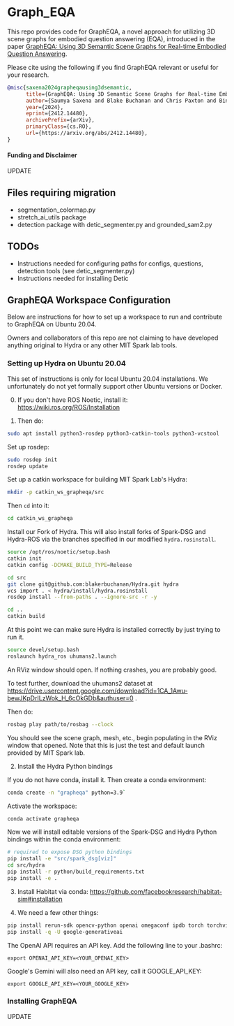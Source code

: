 # Graph_EQA
This repo provides code for GraphEQA, a novel approach for utilizing 3D scene graphs for embodied question answering (EQA), introduced in the paper [GraphEQA: Using 3D Semantic Scene Graphs for Real-time Embodied Question Answering](https://www.arxiv.org/abs/2412.14480).

<!-- <div align="center">
    <img src="doc/media/grapheqa_gif_onthewebsite.gif">
</div> -->

Please cite using the following if you find GraphEQA relevant or useful for your research.

```bibtex
@misc{saxena2024grapheqausing3dsemantic,
      title={GraphEQA: Using 3D Semantic Scene Graphs for Real-time Embodied Question Answering}, 
      author={Saumya Saxena and Blake Buchanan and Chris Paxton and Bingqing Chen and Narunas Vaskevicius and Luigi Palmieri and Jonathan Francis and Oliver Kroemer},
      year={2024},
      eprint={2412.14480},
      archivePrefix={arXiv},
      primaryClass={cs.RO},
      url={https://arxiv.org/abs/2412.14480}, 
}
```

#### Funding and Disclaimer
UPDATE

## Files requiring migration
* segmentation_colormap.py
* stretch_ai_utils package
* detection package with detic_segmenter.py and grounded_sam2.py

## TODOs
* Instructions needed for configuring paths for configs, questions, detection tools (see detic_segmenter.py)
* Instructions needed for installing Detic

## GraphEQA Workspace Configuration
Below are instructions for how to set up a workspace to run and contribute to GraphEQA on Ubuntu 20.04.

Owners and collaborators of this repo are not claiming to have developed anything original to Hydra or any other MIT Spark lab tools.

### Setting up Hydra on Ubuntu 20.04
This set of instructions is only for local Ubuntu 20.04 installations. We unfortunately do not yet formally support other Ubuntu versions or Docker.

0) If you don't have ROS Noetic, install it: https://wiki.ros.org/ROS/Installation

1) Then do:

``` bash
sudo apt install python3-rosdep python3-catkin-tools python3-vcstool
```

Set up rosdep:

``` bash
sudo rosdep init
rosdep update
```

Set up a catkin workspace for building MIT Spark Lab's Hydra:

``` bash
mkdir -p catkin_ws_grapheqa/src
```

Then `cd` into it:

``` bash
cd catkin_ws_grapheqa
```

Install our Fork of Hydra. This will also install forks of Spark-DSG and Hydra-ROS via the branches specified in our modified `hydra.rosinstall`.

``` bash
source /opt/ros/noetic/setup.bash
catkin init
catkin config -DCMAKE_BUILD_TYPE=Release

cd src
git clone git@github.com:blakerbuchanan/Hydra.git hydra
vcs import . < hydra/install/hydra.rosinstall
rosdep install --from-paths . --ignore-src -r -y

cd ..
catkin build
```

At this point we can make sure Hydra is installed correctly by just trying to run it.

``` bash
source devel/setup.bash
roslaunch hydra_ros uhumans2.launch
```

An RViz window should open. If nothing crashes, you are probably good.

To test further, download the uhumans2 dataset at https://drive.usercontent.google.com/download?id=1CA_1Awu-bewJKpDrILzWok_H_6cOkGDb&authuser=0 .

Then do:

``` bash
rosbag play path/to/rosbag --clock
```

You should see the scene graph, mesh, etc., begin populating in the RViz window that opened. Note that this is just the test and default launch provided by MIT Spark lab.

2) Install the Hydra Python bindings

If you do not have conda, install it. Then create a conda environment:

``` bash
conda create -n "grapheqa" python=3.9`
```

Activate the workspace:

``` bash
conda activate grapheqa
```

Now we will install editable versions of the Spark-DSG and Hydra Python bindings within the conda environment:

``` bash
# required to expose DSG python bindings
pip install -e "src/spark_dsg[viz]"
cd src/hydra
pip install -r python/build_requirements.txt
pip install -e .
```

3) Install Habitat via conda: https://github.com/facebookresearch/habitat-sim#installation

4) We need a few other things:

``` bash
pip install rerun-sdk opencv-python openai omegaconf ipdb torch torchvision transformers scikit-image yacs gpustat
pip install -q -U google-generativeai
```

The OpenAI API requires an API key. Add the following line to your .bashrc:

`export OPENAI_API_KEY=<YOUR_OPENAI_KEY>`

Google's Gemini will also need an API key, call it GOOGLE_API_KEY:

`export GOOGLE_API_KEY=<YOUR_GOOGLE_KEY>`

### Installing GraphEQA
UPDATE